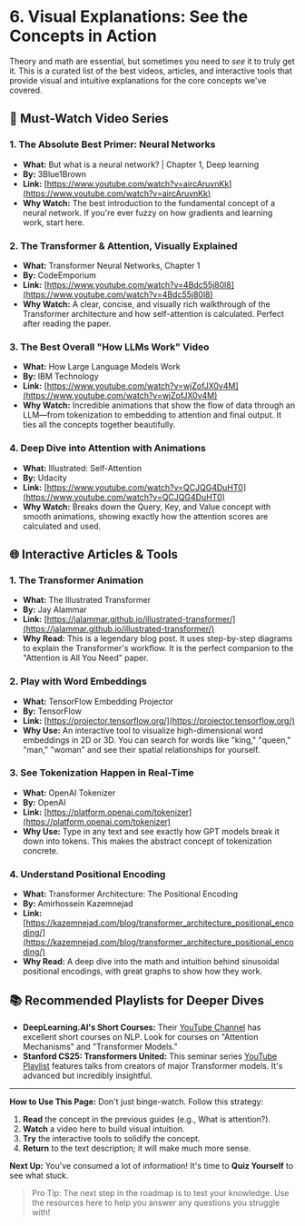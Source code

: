 # 6. Visual Explanations: See the Concepts in Action

Theory and math are essential, but sometimes you need to *see* it to truly get it. This is a curated list of the best videos, articles, and interactive tools that provide visual and intuitive explanations for the core concepts we've covered.

## 🎥 Must-Watch Video Series

### 1. The Absolute Best Primer: Neural Networks
*   **What:** But what is a neural network? | Chapter 1, Deep learning
*   **By:** 3Blue1Brown
*   **Link:** [https://www.youtube.com/watch?v=aircAruvnKk](https://www.youtube.com/watch?v=aircAruvnKk)
*   **Why Watch:** The best introduction to the fundamental concept of a neural network. If you're ever fuzzy on how gradients and learning work, start here.

### 2. The Transformer & Attention, Visually Explained
*   **What:** Transformer Neural Networks, Chapter 1
*   **By:** CodeEmporium
*   **Link:** [https://www.youtube.com/watch?v=4Bdc55j80l8](https://www.youtube.com/watch?v=4Bdc55j80l8)
*   **Why Watch:** A clear, concise, and visually rich walkthrough of the Transformer architecture and how self-attention is calculated. Perfect after reading the paper.

### 3. The Best Overall "How LLMs Work" Video
*   **What:** How Large Language Models Work
*   **By:** IBM Technology
*   **Link:** [https://www.youtube.com/watch?v=wjZofJX0v4M](https://www.youtube.com/watch?v=wjZofJX0v4M)
*   **Why Watch:** Incredible animations that show the flow of data through an LLM—from tokenization to embedding to attention and final output. It ties all the concepts together beautifully.

### 4. Deep Dive into Attention with Animations
*   **What:** Illustrated: Self-Attention
*   **By:** Udacity
*   **Link:** [https://www.youtube.com/watch?v=QCJQG4DuHT0](https://www.youtube.com/watch?v=QCJQG4DuHT0)
*   **Why Watch:** Breaks down the Query, Key, and Value concept with smooth animations, showing exactly how the attention scores are calculated and used.

## 🌐 Interactive Articles & Tools

### 1. The Transformer Animation
*   **What:** The Illustrated Transformer
*   **By:** Jay Alammar
*   **Link:** [https://jalammar.github.io/illustrated-transformer/](https://jalammar.github.io/illustrated-transformer/)
*   **Why Read:** This is a legendary blog post. It uses step-by-step diagrams to explain the Transformer's workflow. It is the perfect companion to the "Attention is All You Need" paper.

### 2. Play with Word Embeddings
*   **What:** TensorFlow Embedding Projector
*   **By:** TensorFlow
*   **Link:** [https://projector.tensorflow.org/](https://projector.tensorflow.org/)
*   **Why Use:** An interactive tool to visualize high-dimensional word embeddings in 2D or 3D. You can search for words like "king," "queen," "man," "woman" and see their spatial relationships for yourself.

### 3. See Tokenization Happen in Real-Time
*   **What:** OpenAI Tokenizer
*   **By:** OpenAI
*   **Link:** [https://platform.openai.com/tokenizer](https://platform.openai.com/tokenizer)
*   **Why Use:** Type in any text and see exactly how GPT models break it down into tokens. This makes the abstract concept of tokenization concrete.

### 4. Understand Positional Encoding
*   **What:** Transformer Architecture: The Positional Encoding
*   **By:** Amirhossein Kazemnejad
*   **Link:** [https://kazemnejad.com/blog/transformer_architecture_positional_encoding/](https://kazemnejad.com/blog/transformer_architecture_positional_encoding/)
*   **Why Read:** A deep dive into the math and intuition behind sinusoidal positional encodings, with great graphs to show how they work.

## 📚 Recommended Playlists for Deeper Dives

*   **DeepLearning.AI's Short Courses:** Their [YouTube Channel](https://www.youtube.com/@DeepLearningAI) has excellent short courses on NLP. Look for courses on "Attention Mechanisms" and "Transformer Models."
*   **Stanford CS25: Transformers United:** This seminar series [YouTube Playlist](https://www.youtube.com/playlist?list=PLoROMvodv4rNiJRchCzutFw5ItR_Z27CM) features talks from creators of major Transformer models. It's advanced but incredibly insightful.

---

**How to Use This Page:** Don't just binge-watch. Follow this strategy:
1.  **Read** the concept in the previous guides (e.g., What is attention?).
2.  **Watch** a video here to build visual intuition.
3.  **Try** the interactive tools to solidify the concept.
4.  **Return** to the text description; it will make much more sense.

**Next Up:** You've consumed a lot of information! It's time to **Quiz Yourself** to see what stuck.
> Pro Tip: The next step in the roadmap is to test your knowledge. Use the resources here to help you answer any questions you struggle with!